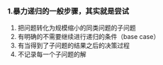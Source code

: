 ### 1.暴力递归的一般步骤，其实就是尝试
1. 把问题转化为规模缩小的同类问题的子问题
2. 有明确的不需要继续进行递归的条件（base case）
3. 有当得到了子问题的结果之后的决策过程
4. 不记录每一个子问题的解
